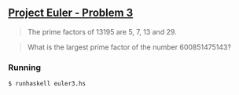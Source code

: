 ## [Project Euler - Problem 3](https://projecteuler.net/problem=3)

> The prime factors of 13195 are 5, 7, 13 and 29.

> What is the largest prime factor of the number 600851475143?


### Running

```
$ runhaskell euler3.hs
```

